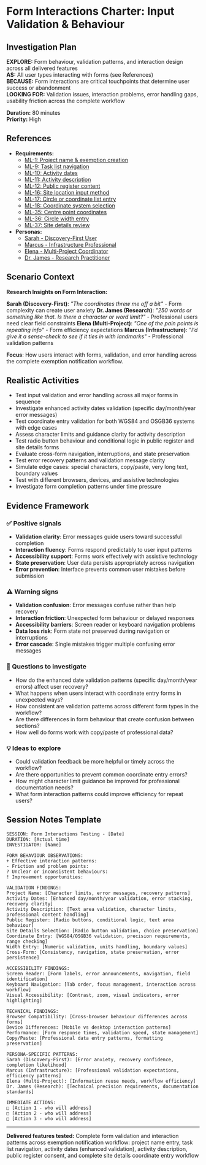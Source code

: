 # Form Interactions Charter: Input Validation & Behaviour

## Investigation Plan

**EXPLORE:** Form behaviour, validation patterns, and interaction design across all delivered features  
**AS:** All user types interacting with forms (see References)  
**BECAUSE:** Form interactions are critical touchpoints that determine user success or abandonment  
**LOOKING FOR:** Validation issues, interaction problems, error handling gaps, usability friction across the complete workflow

**Duration:** 80 minutes  
**Priority:** High

## References

- **Requirements:**
  - [ML-1: Project name & exemption creation](../user-stories/ML-1.provide.project.name.and.create.exemption.md)
  - [ML-9: Task list navigation](../user-stories/ML-9.view.the.task.list.md)
  - [ML-10: Activity dates](../user-stories/ML-10.provide.activity.dates.md)
  - [ML-11: Activity description](../user-stories/ML-11.provide.activity.description.md)
  - [ML-12: Public register content](../user-stories/ML-12.provide.or.withhold.public.register.content.md)
  - [ML-16: Site location input method](../user-stories/ML-16.choose.file.upload.or.manual.coordinate.entry.md)
  - [ML-17: Circle or coordinate list entry](../user-stories/ML-17.choose.circle.or.coordinate.list.entry.md)
  - [ML-18: Coordinate system selection](../user-stories/ML-18.choose.coordinate.system.md)
  - [ML-35: Centre point coordinates](../user-stories/ML-35.enter.centre.point.of.a.circle.md)
  - [ML-36: Circle width entry](../user-stories/ML-36.enter.width.of.circular.site.md)
  - [ML-37: Site details review](../user-stories/ML-37.review.circular.site.details.md)
- **Personas:**
  - [Sarah - Discovery-First User](../personas/sarah-discovery-first-user.md)
  - [Marcus - Infrastructure Professional](../personas/marcus-infrastructure-professional.md)
  - [Elena - Multi-Project Coordinator](../personas/elena-multi-project-coordinator.md)
  - [Dr. James - Research Practitioner](../personas/dr-james-research-practitioner.md)

## Scenario Context

**Research Insights on Form Interaction:**

**Sarah (Discovery-First)**: _"The coordinates threw me off a bit"_ - Form complexity can create user anxiety
**Dr. James (Research)**: _"250 words or something like that. Is there a character or word limit?"_ - Professional users need clear field constraints
**Elena (Multi-Project)**: _"One of the pain points is repeating info"_ - Form efficiency expectations
**Marcus (Infrastructure)**: _"I'd give it a sense-check to see if it ties in with landmarks"_ - Professional validation patterns

**Focus**: How users interact with forms, validation, and error handling across the complete exemption notification workflow.

## Realistic Activities

- Test input validation and error handling across all major forms in sequence
- Investigate enhanced activity dates validation (specific day/month/year error messages)
- Test coordinate entry validation for both WGS84 and OSGB36 systems with edge cases
- Assess character limits and guidance clarity for activity description
- Test radio button behaviour and conditional logic in public register and site details forms
- Evaluate cross-form navigation, interruptions, and state preservation
- Test error recovery patterns and validation message clarity
- Simulate edge cases: special characters, copy/paste, very long text, boundary values
- Test with different browsers, devices, and assistive technologies
- Investigate form completion patterns under time pressure

## Evidence Framework

### ✅ Positive signals

- **Validation clarity**: Error messages guide users toward successful completion
- **Interaction fluency**: Forms respond predictably to user input patterns
- **Accessibility support**: Forms work effectively with assistive technology
- **State preservation**: User data persists appropriately across navigation
- **Error prevention**: Interface prevents common user mistakes before submission

### ⚠️ Warning signs

- **Validation confusion**: Error messages confuse rather than help recovery
- **Interaction friction**: Unexpected form behaviour or delayed responses
- **Accessibility barriers**: Screen reader or keyboard navigation problems
- **Data loss risk**: Form state not preserved during navigation or interruptions
- **Error cascade**: Single mistakes trigger multiple confusing error messages

### 🤔 Questions to investigate

- How do the enhanced date validation patterns (specific day/month/year errors) affect user recovery?
- What happens when users interact with coordinate entry forms in unexpected ways?
- How consistent are validation patterns across different form types in the workflow?
- Are there differences in form behaviour that create confusion between sections?
- How well do forms work with copy/paste of professional data?

### 💡 Ideas to explore

- Could validation feedback be more helpful or timely across the workflow?
- Are there opportunities to prevent common coordinate entry errors?
- How might character limit guidance be improved for professional documentation needs?
- What form interaction patterns could improve efficiency for repeat users?

## Session Notes Template

```
SESSION: Form Interactions Testing - [Date]
DURATION: [Actual time]
INVESTIGATOR: [Name]

FORM BEHAVIOUR OBSERVATIONS:
+ Effective interaction patterns:
- Friction and problem points:
? Unclear or inconsistent behaviours:
! Improvement opportunities:

VALIDATION FINDINGS:
Project Name: [Character limits, error messages, recovery patterns]
Activity Dates: [Enhanced day/month/year validation, error stacking, recovery clarity]
Activity Description: [Text area validation, character limits, professional content handling]
Public Register: [Radio buttons, conditional logic, text area behaviour]
Site Details Selection: [Radio button validation, choice preservation]
Coordinate Entry: [WGS84/OSGB36 validation, precision requirements, range checking]
Width Entry: [Numeric validation, units handling, boundary values]
Cross-Form: [Consistency, navigation, state preservation, error persistence]

ACCESSIBILITY FINDINGS:
Screen Reader: [Form labels, error announcements, navigation, field identification]
Keyboard Navigation: [Tab order, focus management, interaction across workflow]
Visual Accessibility: [Contrast, zoom, visual indicators, error highlighting]

TECHNICAL FINDINGS:
Browser Compatibility: [Cross-browser behaviour differences across forms]
Device Differences: [Mobile vs desktop interaction patterns]
Performance: [Form response times, validation speed, state management]
Copy/Paste: [Professional data entry patterns, formatting preservation]

PERSONA-SPECIFIC PATTERNS:
Sarah (Discovery-First): [Error anxiety, recovery confidence, completion likelihood]
Marcus (Infrastructure): [Professional validation expectations, efficiency patterns]
Elena (Multi-Project): [Information reuse needs, workflow efficiency]
Dr. James (Research): [Technical precision requirements, documentation standards]

IMMEDIATE ACTIONS:
□ [Action 1 - who will address]
□ [Action 2 - who will address]
□ [Action 3 - who will address]
```

---

**Delivered features tested:** Complete form validation and interaction patterns across exemption notification workflow: project name entry, task list navigation, activity dates (enhanced validation), activity description, public register consent, and complete site details coordinate entry workflow
